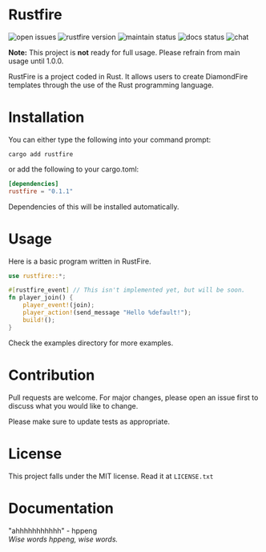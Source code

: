 
# Rustfire
![open issues](https://img.shields.io/github/issues-raw/akarahdev/rustfire?style=plastic)
![rustfire version](https://img.shields.io/crates/v/rustfire?style=plastic)
![maintain status](https://img.shields.io/maintenance/yes/2023?style=plastic)
![docs status](https://img.shields.io/docsrs/rustfire/0.1.0?style=plastic)
![chat](https://img.shields.io/discord/1079430616082288680?style=plastic)

**Note:** This project is **not** ready for full usage. Please refrain from main usage until 1.0.0.

RustFire is a project coded in Rust. It allows users to create DiamondFire templates through the use of the Rust programming language. 

# Installation
You can either type the following into your command prompt:
```
cargo add rustfire
```
or add the following to your cargo.toml:
```toml
[dependencies]
rustfire = "0.1.1"
```
Dependencies of this will be installed automatically.

# Usage
Here is a basic program written in RustFire.
```rust
use rustfire::*;

#[rustfire_event] // This isn't implemented yet, but will be soon.
fn player_join() {
    player_event!(join);
    player_action!(send_message "Hello %default!");
    build!();
}
```
Check the examples directory for more examples.

# Contribution
Pull requests are welcome. For major changes, please open an issue first to discuss what you would like to change.

Please make sure to update tests as appropriate.

# License
This project falls under the MIT license. Read it at `LICENSE.txt`

# Documentation
"ahhhhhhhhhhh" - hppeng  
*Wise words hppeng, wise words.*